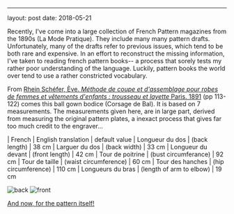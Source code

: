 ---
layout: post
date: 2018-05-21

Recently, I've come into a large collection of French Pattern magazines from the 1890s (La Mode Pratique). They include many many pattern drafts. Unfortunately, many of the drafts refer to previous issues, which tend to be both rare and expensive. In an effort to reconstruct the missing information, I've taken to reading french pattern books-- a process that sorely tests my rather poor understanding of the language. Luckily, pattern books the world over tend to use a rather constricted vocabulary. 

From [Rhein Schéfer, Ève.  _Méthode de coupe et d'assemblage pour robes de femmes et vêtements d'enfants : trousseau et layette_ Paris. 1891](http://gallica.bnf.fr/ark:/12148/bpt6k204052z) (pp 113-122) comes this ball gown bodice (Corsage de Bal). It is based on 7 measurements. The measurements given here, are in large part, derived from measuring the original pattern plates, a inexact process that gives far too much credit to the engraver...

| French | English translation | default value
| Longueur du dos | (back length) | 38 cm
| Larguer du dos | (back width) | 33 cm
| Longueur du devant | (front length) | 42 cm
| Tour de poitrine | (bust circumferance) | 92 cm
| Tour de taille | (waist circumference) | 60 cm
| Tour des hanches | (hip circumference) | 110 cm
| Longueurs du bras | (length of arm to elbow) | 19 cm

![back](http://gallica.bnf.fr/ark:/12148/bpt6k204052z/f121.highres)
![front](http://gallica.bnf.fr/ark:/12148/bpt6k204052z/f125.highres)

[And now, for the pattern itself!](https://jeremyerwin.github.io/patterns/schefer/corsagedebal.html)

